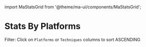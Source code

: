 import MaStatsGrid from '@theme/ma-ui/components/MaStatsGrid';

# Stats By Platforms

Filter:  Click on `Platforms` or `Techniques` columns to sort ASCENDING

<br />
<br />

<MaStatsGrid statistic="platforms" version={9} />